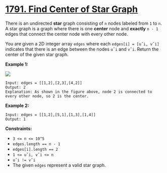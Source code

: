 # [1791. Find Center of Star Graph](https://leetcode.com/problems/find-center-of-star-graph)

There is an undirected **star** graph consisting of `n` nodes labeled from `1` to `n`. A star graph is a graph where there is one **center** node and **exactly** `n - 1` edges that connect the center node with every other node.

You are given a 2D integer array `edges` where each `edges[i] = [uˇi, vˇi]` indicates that there is an edge between the nodes `uˇi` and `vˇi`. Return the center of the given star graph.

**Example 1:**

![](https://assets.leetcode.com/uploads/2021/02/24/star_graph.png)

```
Input: edges = [[1,2],[2,3],[4,2]]
Output: 2
Explanation: As shown in the figure above, node 2 is connected to every other node, so 2 is the center.
```

**Example 2:**

```
Input: edges = [[1,2],[5,1],[1,3],[1,4]]
Output: 1
```

**Constraints:**

* `3 <= n <= 10^5`
* `edges.length == n - 1`
* `edges[i].length == 2`
* `1 <= uˇi, vˇi <= n`
* `uˇi != vˇi`
* The given `edges` represent a valid star graph.